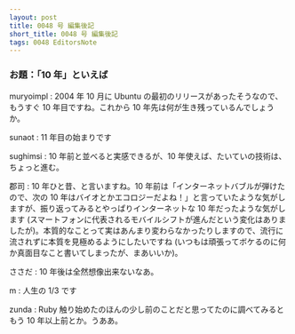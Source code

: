 ```yaml
---
layout: post
title: 0048 号 編集後記
short_title: 0048 号 編集後記
tags: 0048 EditorsNote
---
```



### お題：「10 年」といえば

muryoimpl
:  2004 年 10 月に Ubuntu の最初のリリースがあったそうなので、もうすぐ 10 年目ですね。これから 10 年先は何が生き残っているんでしょうか。

sunaot
:  11 年目の始まりです

sughimsi
:  10 年前と並べると実感できるが、10 年使えば、たいていの技術は、ちょっと進む。

郡司
:  10 年ひと昔、と言いますね。10 年前は「インターネットバブルが弾けたので、次の 10 年はバイオとかエコロジーだよね！」と言っていたような気がしますが、振り返ってみるとやっぱりインターネットな 10 年だったような気がします (スマートフォンに代表されるモバイルシフトが進んだという変化はありましたが)。本質的なことって実はあんまり変わらなかったりしますので、流行に流されずに本質を見極めるようにしたいですね (いつもは頑張ってボケるのに何か真面目なこと書いてしまったが、まあいいか)。

ささだ
:  10 年後は全然想像出来ないなあ。

m
:  人生の 1/3 です

zunda
:  Ruby 触り始めたのほんの少し前のことだと思ってたのに調べてみるともう 10 年以上前とか。うああ。


